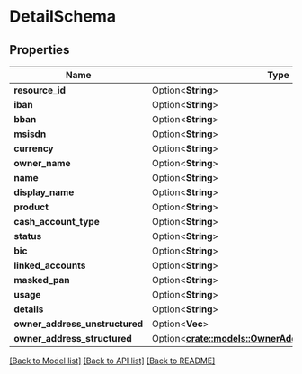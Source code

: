 # DetailSchema

## Properties

Name | Type | Description | Notes
------------ | ------------- | ------------- | -------------
**resource_id** | Option<**String**> | resourceId | [optional]
**iban** | Option<**String**> | iban | [optional]
**bban** | Option<**String**> | bban | [optional]
**msisdn** | Option<**String**> | msisdn | [optional]
**currency** | Option<**String**> | currency | [optional]
**owner_name** | Option<**String**> | ownerName | [optional]
**name** | Option<**String**> | name | [optional]
**display_name** | Option<**String**> | displayName | [optional]
**product** | Option<**String**> | product | [optional]
**cash_account_type** | Option<**String**> | cashAccountType | [optional]
**status** | Option<**String**> | status | [optional]
**bic** | Option<**String**> | bic | [optional]
**linked_accounts** | Option<**String**> | linkedAccounts | [optional]
**masked_pan** | Option<**String**> | maskedPan | [optional]
**usage** | Option<**String**> | usage | [optional]
**details** | Option<**String**> | details | [optional]
**owner_address_unstructured** | Option<**Vec<String>**> | ownerAddressUnstructured | [optional]
**owner_address_structured** | Option<[**crate::models::OwnerAddressStructuredSchema**](OwnerAddressStructuredSchema.md)> |  | [optional]

[[Back to Model list]](../README.md#documentation-for-models) [[Back to API list]](../README.md#documentation-for-api-endpoints) [[Back to README]](../README.md)


